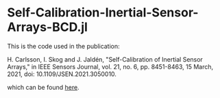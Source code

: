 # Self-Calibration-Inertial-Sensor-Arrays-BCD.jl

This is the code used in the publication:

  H. Carlsson, I. Skog and J. Jaldén, "Self-Calibration of Inertial Sensor Arrays," in IEEE Sensors Journal, vol. 21, no. 6, pp. 8451-8463, 15 March, 2021, doi: 10.1109/JSEN.2021.3050010.

which can be found [here](https://ieeexplore.ieee.org/document/9316787). 
